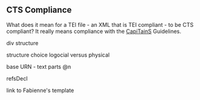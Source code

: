 ## CTS Compliance

What does it mean for a TEI file - an XML that is TEI compliant - to be CTS compliant? It really means compliance with the [CapiTainS](http://capitains.org/) Guidelines.



div structure

structure choice
logocial versus physical

base URN - text parts @n

refsDecl


link to Fabienne's template
